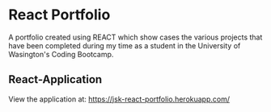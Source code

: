 # React Portfolio

A portfolio created using REACT which show cases the various projects that have been completed during my time as a student in the University of Wasington's Coding Bootcamp. 

## React-Application
View the application at: https://jsk-react-portfolio.herokuapp.com/